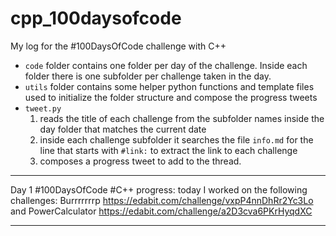 # cpp_100daysofcode

My log for the #100DaysOfCode challenge with C++

* `code` folder contains one folder per day of the challenge. Inside each folder there is one subfolder per challenge taken in the day. 
* `utils` folder contains some helper python functions and template files used to initialize the folder structure and compose the progress tweets 
* `tweet.py` 
  1. reads the title of each challenge from the subfolder names inside the day folder that matches the current date 
  2. inside each challenge subfolder it searches the file `info.md` for the line that starts with `#link:` to extract the link to each challenge
  3. composes a progress tweet to add to the thread.

---

Day 1 #100DaysOfCode #C++ progress: today I worked on the following challenges: Burrrrrrrp https://edabit.com/challenge/vxpP4nnDhRr2Yc3Lo and PowerCalculator https://edabit.com/challenge/a2D3cva6PKrHyqdXC

---

